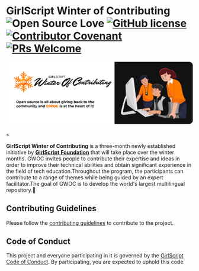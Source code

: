 # GirlScript Winter of Contributing <br/> ![Open Source Love](https://badges.frapsoft.com/os/v2/open-source.svg?v=103) [![GitHub license](https://img.shields.io/badge/license-MIT-blue.svg)](LICENSE) [![Contributor Covenant](https://img.shields.io/badge/Contributor%20Covenant-2.1-4baaaa.svg)](.github/CODE_OF_CONDUCT.md) [![PRs Welcome](https://img.shields.io/badge/PRs-welcome-green.svg)](.github/CONTRIBUTING.md) 

<img src="banner_readme.png"  style="max-width: 100%; height: auto;"/>

<br/>
<br/><


**GirlScript Winter of Contributing** is a three-month newly established initiative by **[GirlScript Foundation](https://www.girlscript.tech/home)** that will take place over the winter months. GWOC invites people to contribute their expertise and ideas in order to improve their technical abilities and obtain significant experience in the field of tech education.Throughout the program, the participants can contribute to a range of themes while being guided by an expert facilitator.The goal of GWOC is to develop the world's largest multilingual repository.🧡

<!-- ## Explore the topics
- [Frontend Web Development](./Frontend-Web-Development)
- [Backend Web Development](./Backend-Web-Development)
- [Android Development](./Android-development) -->


## Contributing Guidelines
Please follow the [contributing guidelines](./.github/CONTRIBUTING.md) to contribute to the project.

## Code of Conduct

This project and everyone participating in it is governed by the [GirlScript Code of Conduct](./.github/CODE_OF_CONDUCT.md). By participating, you are expected to uphold this code
